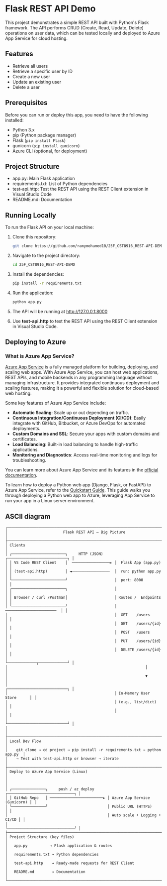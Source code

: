 # Flask REST API Demo

This project demonstrates a simple REST API built with Python's Flask framework. The API performs CRUD (Create, Read, Update, Delete) operations on user data, which can be tested locally and deployed to Azure App Service for cloud hosting.

## Features

- Retrieve all users
- Retrieve a specific user by ID
- Create a new user
- Update an existing user
- Delete a user

## Prerequisites

Before you can run or deploy this app, you need to have the following installed:

- Python 3.x
- pip (Python package manager)
- Flask (`pip install Flask`)
- gunicorn (`pip install gunicorn`)
- Azure CLI (optional, for deployment)

## Project Structure

- app.py: Main Flask application 
- requirements.txt: List of Python dependencies 
- test-api.http: Test the REST API using the REST Client extension in Visual Studio Code
- README.md: Documentation

## Running Locally

To run the Flask API on your local machine:

1. Clone this repository:

   ```bash
   git clone https://github.com/ramymohamed10/25F_CST8916_REST-API-DEMO.git
   ```
   
2. Navigate to the project directory:
   ```bash
   cd 25F_CST8916_REST-API-DEMO
3. Install the dependencies:
   ```bash
   pip install -r requirements.txt
4. Run the application:
   ```bash
   python app.py
5. The API will be running at http://127.0.0.1:8000
6. Use **test-api.http** to test the REST API using the REST Client extension in Visual Studio Code.

## Deploying to Azure

### What is Azure App Service?

[Azure App Service](https://learn.microsoft.com/en-us/azure/app-service/) is a fully managed platform for building, deploying, and scaling web apps. With Azure App Service, you can host web applications, REST APIs, and mobile backends in any programming language without managing infrastructure. It provides integrated continuous deployment and scaling features, making it a powerful and flexible solution for cloud-based web hosting.

Some key features of Azure App Service include:
- **Automatic Scaling**: Scale up or out depending on traffic.
- **Continuous Integration/Continuous Deployment (CI/CD)**: Easily integrate with GitHub, Bitbucket, or Azure DevOps for automated deployments.
- **Custom Domains and SSL**: Secure your apps with custom domains and certificates.
- **Load Balancing**: Built-in load balancing to handle high-traffic applications.
- **Monitoring and Diagnostics**: Access real-time monitoring and logs for troubleshooting.


You can learn more about Azure App Service and its features in the [official documentation](https://learn.microsoft.com/en-us/azure/app-service/).

To learn how to deploy a Python web app (Django, Flask, or FastAPI) to Azure App Service, refer to the [Quickstart Guide](https://learn.microsoft.com/en-us/azure/app-service/quickstart-python?tabs=flask%2Cwindows%2Cazure-cli%2Cazure-cli-deploy%2Cdeploy-instructions-azportal%2Cterminal-bash%2Cdeploy-instructions-zip-azcli). This guide walks you through deploying a Python web app to Azure, leveraging App Service to run your app in a Linux server environment.

## ASCII diagram

```
┌──────────────────────────────────────────────────────────────────────────────┐
│                         Flask REST API — Big Picture                         │
├──────────────────────────────────────────────────────────────────────────────┤
│ Clients                                                                      │
│ ┌────────────────────────┐     HTTP (JSON)     ┌───────────────────────────┐ │
│ │ VS Code REST Client    │  ─────────────────► │  Flask App (app.py)       │ │
│ │ (test-api.http)        │ ◄─────────────────  │  run: python app.py       │ │
│ └────────────────────────┘                     │  port: 8000               │ │
│ ┌────────────────────────┐                     │                           │ │
│ │ Browser / curl /Postman│                     │ Routes /  Endpoints       │ │
│ └────────────────────────┘                     │  ───────────────────────  │ │
│                                                │  GET    /users            │ │
│                                                │  GET    /users/{id}       │ │
│                                                │  POST   /users            │ │
│                                                │  PUT    /users/{id}       │ │
│                                                │  DELETE /users/{id}       │ │
│                                                └─────────────┬─────────────┘ │
│                                                              │               │
│                                                              ▼               │
│                                                ┌───────────────────────────┐ │
│                                                │ In-Memory User Store      │ │
│                                                │ (e.g., list/dict)         │ │
│                                                │                           │ │
│                                                └───────────────────────────┘ │
│                                                                              │
├──────────────────────────────────────────────────────────────────────────────┤
│ Local Dev Flow                                                               │
│    git clone → cd project → pip install -r requirements.txt → python app.py  │
│    → Test with test-api.http or browser → iterate                            │
├──────────────────────────────────────────────────────────────────────────────┤
│ Deploy to Azure App Service (Linux)                                          │
│                                                                              │
│ ┌───────────────┐     push / az deploy      ┌──────────────────────────────┐ │
│ │ GitHub Repo   │ ────────────────────────► │ Azure App Service (Gunicorn) │ │
│ └───────────────┘                           │ Public URL (HTTPS)           │ │
│                                             │ Auto scale • Logging • CI/CD │ │
│                                             └──────────────────────────────┘ │
├──────────────────────────────────────────────────────────────────────────────┤
│ Project Structure (key files)                                                │
│   app.py          → Flask application & routes                               │
│   requirements.txt → Python dependencies                                     │
│   test-api.http    → Ready-made requests for REST Client                     │
│   README.md        → Documentation                                           │
└──────────────────────────────────────────────────────────────────────────────┘
```
